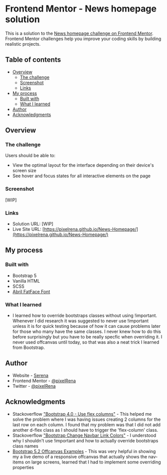 # Frontend Mentor - News homepage solution

This is a solution to the [News homepage challenge on Frontend Mentor](https://www.frontendmentor.io/challenges/news-homepage-H6SWTa1MFl). Frontend Mentor challenges help you improve your coding skills by building realistic projects. 

## Table of contents

- [Overview](#overview)
  - [The challenge](#the-challenge)
  - [Screenshot](#screenshot)
  - [Links](#links)
- [My process](#my-process)
  - [Built with](#built-with)
  - [What I learned](#what-i-learned)
- [Author](#author)
- [Acknowledgments](#acknowledgments)

## Overview

### The challenge

Users should be able to:

- View the optimal layout for the interface depending on their device's screen size
- See hover and focus states for all interactive elements on the page

### Screenshot
[WIP]

### Links

- Solution URL: [WIP]
- Live Site URL: [https://pixelrena.github.io/News-Homepage/](https://pixelrena.github.io/News-Homepage/)

## My process

### Built with

- Bootstrap 5
- Vanilla HTML
- SCSS
- [Abril FatFace Font](https://fonts.google.com/specimen/Abril+Fatface?preview.text=W.&preview.text_type=custom)

### What I learned
- I learned how to override bootstraps classes without using !important. Whenever I did research it was suggested to never use !important unless it is for quick testing because of how it can cause problems later for those who many have the same classes. I never knew how to do this before surprisingly but you have to be really specfic when overriding it. I never used offcanvas until today, so that was also a neat trick I learned from Bootstrap.

## Author

- Website - [Serena](https://devserena.herokuapp.com/)
- Frontend Mentor - [@pixelRena](https://www.frontendmentor.io/profile/yourusername)
- Twitter - [@pixelRena](https://twitter.com/pixelRena)

## Acknowledgments

- Stackoverflow ["Bootstrap 4.0 - Use flex columns"](https://stackoverflow.com/questions/46076910/bootstrap-4-0-use-flex-columns) - This helped me solve the problem where I was having issues creating 2 columns for the last row on each column. I found that my problem was that I did not add another d-flex class as I should have to trigger the 'flex-column' class.
- Stackoverflow ["Bootstrap Change Navbar Link Colors"](https://stackoverflow.com/questions/48735679/bootstrap-change-navbar-link-colors) - I understood why I shouldn't use !important and how to actually override bootstraps class names
- [Bootstrap 5.2 Offcanvas Examples](https://getbootstrap.com/docs/5.2/examples/navbars-offcanvas/) - This was very helpful in showing my a live demo of a responsive offcanvas that actually shows the nav-items on large screens, learned that I had to implement some overriding properties

